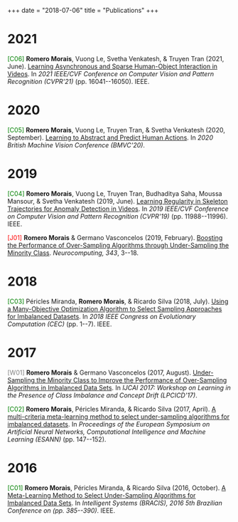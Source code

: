 +++
date = "2018-07-06"
title = "Publications"
+++

# 2021
<span style='color:green'>[C06]</span> **Romero Morais**, Vuong Le, Svetha Venkatesh, & Truyen Tran (2021, June). [Learning Asynchronous and Sparse Human-Object Interaction in Videos](https://openaccess.thecvf.com/content/CVPR2021/html/Morais_Learning_Asynchronous_and_Sparse_Human-Object_Interaction_in_Videos_CVPR_2021_paper.html). In _2021 IEEE/CVF Conference on Computer Vision and Pattern Recognition (CVPR'21)_ (pp. 16041--16050). IEEE.

# 2020
<span style='color:green'>[C05]</span> **Romero Morais**, Vuong Le, Truyen Tran, & Svetha Venkatesh (2020, September). [Learning to Abstract and Predict Human Actions](https://www.bmvc2020-conference.com/conference/papers/paper_0979.html). In _2020 British Machine Vision Conference (BMVC'20)_.

# 2019
<span style='color:green'>[C04]</span> **Romero Morais**, Vuong Le, Truyen Tran, Budhaditya Saha, Moussa Mansour, & Svetha Venkatesh (2019, June). [Learning Regularity in Skeleton Trajectories for Anomaly Detection in Videos](http://openaccess.thecvf.com/content_CVPR_2019/html/Morais_Learning_Regularity_in_Skeleton_Trajectories_for_Anomaly_Detection_in_Videos_CVPR_2019_paper.html). In _2019 IEEE/CVF Conference on Computer Vision and Pattern Recognition (CVPR'19)_ (pp. 11988--11996). IEEE.

<span style='color:red'>[J01]</span> **Romero Morais** & Germano Vasconcelos (2019, February). [Boosting the Performance of Over-Sampling Algorithms through Under-Sampling the Minority Class](https://www.sciencedirect.com/science/article/pii/S0925231219301584). _Neurocomputing, 343_, 3--18.

# 2018
<span style='color:green'>[C03]</span> Péricles Miranda, **Romero Morais**, & Ricardo Silva (2018, July). [Using a Many-Objective Optimization Algorithm to Select Sampling Approaches for Imbalanced Datasets](https://ieeexplore.ieee.org/document/8477988). In _2018 IEEE Congress on Evolutionary Computation (CEC)_ (pp. 1--7). IEEE.

# 2017
<span style='color:gray'>[W01]</span> **Romero Morais** & Germano Vasconcelos (2017, August). [Under-Sampling the Minority Class to Improve the Performance of Over-Sampling Algorithms in Imbalanced Data Sets](https://arxiv.org/pdf/1707.09425#page=16). In _IJCAI 2017: Workshop on Learning in the Presence of Class Imbalance and Concept Drift (LPCICD'17)_.

<span style='color:green'>[C02]</span> **Romero Morais**, Péricles Miranda, & Ricardo Silva (2017, April). [A multi-criteria meta-learning method to select under-sampling algorithms for imbalanced datasets](https://www.elen.ucl.ac.be/Proceedings/esann/esannpdf/es2017-11.pdf). In _Proceedings of the European Symposium on Artificial Neural Networks, Computational Intelligence and Machine Learning (ESANN)_ (pp. 147--152).

# 2016
<span style='color:green'>[C01]</span> **Romero Morais**, Péricles Miranda, & Ricardo Silva (2016, October). [A Meta-Learning Method to Select Under-Sampling Algorithms for Imbalanced Data Sets](http://ieeexplore.ieee.org/document/7839617/). In _Intelligent Systems (BRACIS), 2016 5th Brazilian Conference on (pp. 385--390)_. IEEE.